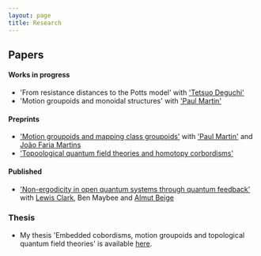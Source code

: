 ```yaml
---
layout: page
title: Research
---
```



## Papers 

#### Works in progress
- 'From resistance distances to the Potts model' with ['Tetsuo Deguchi'](http://www.phys.ocha.ac.jp/deguchilab/deguchiE.html)
- 'Motion groupoids and monoidal structures' with ['Paul Martin'](https://www1.maths.leeds.ac.uk/~ppmartin/)

#### Preprints 
- ['Motion groupoids and mapping class groupoids'](https://arxiv.org/abs/2103.10377) with ['Paul Martin'](https://www1.maths.leeds.ac.uk/~ppmartin/)
and [Jo&atilde;o Faria Martins](http://www1.maths.leeds.ac.uk/~pmtjfa/)
- ['Topoological quantum field theories and homotopy corbordisms'](https://arxiv.org/abs/2208.14504)

#### Published
- ['Non-ergodicity in open quantum systems through quantum feedback'](https://epljournal.edpsciences.org/articles/epl/abs/2020/11/epl20169/epl20169.html) with [Lewis Clark]([https://www.staff.ncl.ac.uk/lewisclark/](https://scholar.google.co.uk/citations?user=UOzma1QAAAAJ&hl=en)), Ben Maybee and [Almut Beige](https://theory.leeds.ac.uk/dr-almut-beige/)

### Thesis 
- My thesis 'Embedded cobordisms, motion groupoids and topological quantum field theories' is available [here](https://etheses.whiterose.ac.uk/30137/).
